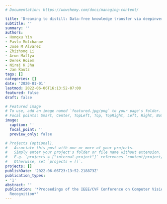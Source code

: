 ```yaml
---
# Documentation: https://wowchemy.com/docs/managing-content/

title: 'Dreaming to distill: Data-free knowledge transfer via deepinversion'
subtitle: ''
summary: ''
authors:
- Hongxu Yin
- Pavlo Molchanov
- Jose M Alvarez
- Zhizhong Li
- Arun Mallya
- Derek Hoiem
- Niraj K Jha
- Jan Kautz
tags: []
categories: []
date: '2020-01-01'
lastmod: 2022-06-06T16:13:52-07:00
featured: false
draft: false

# Featured image
# To use, add an image named `featured.jpg/png` to your page's folder.
# Focal points: Smart, Center, TopLeft, Top, TopRight, Left, Right, BottomLeft, Bottom, BottomRight.
image:
  caption: ''
  focal_point: ''
  preview_only: false

# Projects (optional).
#   Associate this post with one or more of your projects.
#   Simply enter your project's folder or file name without extension.
#   E.g. `projects = ["internal-project"]` references `content/project/deep-learning/index.md`.
#   Otherwise, set `projects = []`.
projects: []
publishDate: '2022-06-06T23:13:52.218873Z'
publication_types:
- '1'
abstract: ''
publication: '*Proceedings of the IEEE/CVF Conference on Computer Vision and Pattern
  Recognition*'
---
```


